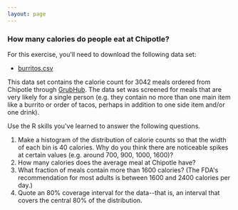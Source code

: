 ```yaml
---
layout: page
---
```


### How many calories do people eat at Chipotle?

For this exercise, you'll need to download the following data set:   
* [burritos.csv](burritos.csv)  

This data set contains the calorie count for 3042 meals ordered from Chipotle through [GrubHub](https://www.grubhub.com).  The data set was screened for meals that are very likely for a single person (e.g. they contain no more than one main item like a burrito or order of tacos, perhaps in addition to one side item and/or one drink).

Use the R skills you've learned to answer the following questions.  

1. Make a histogram of the distribution of calorie counts so that the width of each bin is 40 calories.  Why do you think there are noticeable spikes at certain values (e.g. around 700, 900, 1000, 1600)?  
2. How many calories does the average meal at Chipotle have?   
3. What fraction of meals contain more than 1600 calories? (The FDA's recommendation for most adults is between 1600 and 2400 calories per day.)   
4. Quote an 80% coverage interval for the data--that is, an interval that covers the central 80% of the distribution.  

